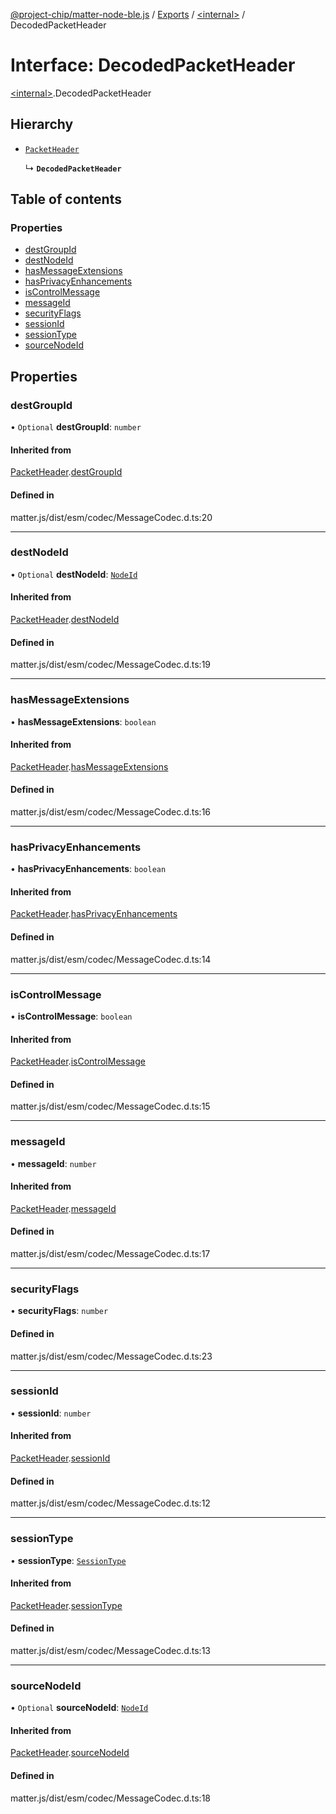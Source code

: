 [@project-chip/matter-node-ble.js](../README.md) / [Exports](../modules.md) / [\<internal\>](../modules/internal_.md) / DecodedPacketHeader

# Interface: DecodedPacketHeader

[\<internal\>](../modules/internal_.md).DecodedPacketHeader

## Hierarchy

- [`PacketHeader`](internal_.PacketHeader.md)

  ↳ **`DecodedPacketHeader`**

## Table of contents

### Properties

- [destGroupId](internal_.DecodedPacketHeader.md#destgroupid)
- [destNodeId](internal_.DecodedPacketHeader.md#destnodeid)
- [hasMessageExtensions](internal_.DecodedPacketHeader.md#hasmessageextensions)
- [hasPrivacyEnhancements](internal_.DecodedPacketHeader.md#hasprivacyenhancements)
- [isControlMessage](internal_.DecodedPacketHeader.md#iscontrolmessage)
- [messageId](internal_.DecodedPacketHeader.md#messageid)
- [securityFlags](internal_.DecodedPacketHeader.md#securityflags)
- [sessionId](internal_.DecodedPacketHeader.md#sessionid)
- [sessionType](internal_.DecodedPacketHeader.md#sessiontype)
- [sourceNodeId](internal_.DecodedPacketHeader.md#sourcenodeid)

## Properties

### destGroupId

• `Optional` **destGroupId**: `number`

#### Inherited from

[PacketHeader](internal_.PacketHeader.md).[destGroupId](internal_.PacketHeader.md#destgroupid)

#### Defined in

matter.js/dist/esm/codec/MessageCodec.d.ts:20

___

### destNodeId

• `Optional` **destNodeId**: [`NodeId`](../modules/internal_.md#nodeid)

#### Inherited from

[PacketHeader](internal_.PacketHeader.md).[destNodeId](internal_.PacketHeader.md#destnodeid)

#### Defined in

matter.js/dist/esm/codec/MessageCodec.d.ts:19

___

### hasMessageExtensions

• **hasMessageExtensions**: `boolean`

#### Inherited from

[PacketHeader](internal_.PacketHeader.md).[hasMessageExtensions](internal_.PacketHeader.md#hasmessageextensions)

#### Defined in

matter.js/dist/esm/codec/MessageCodec.d.ts:16

___

### hasPrivacyEnhancements

• **hasPrivacyEnhancements**: `boolean`

#### Inherited from

[PacketHeader](internal_.PacketHeader.md).[hasPrivacyEnhancements](internal_.PacketHeader.md#hasprivacyenhancements)

#### Defined in

matter.js/dist/esm/codec/MessageCodec.d.ts:14

___

### isControlMessage

• **isControlMessage**: `boolean`

#### Inherited from

[PacketHeader](internal_.PacketHeader.md).[isControlMessage](internal_.PacketHeader.md#iscontrolmessage)

#### Defined in

matter.js/dist/esm/codec/MessageCodec.d.ts:15

___

### messageId

• **messageId**: `number`

#### Inherited from

[PacketHeader](internal_.PacketHeader.md).[messageId](internal_.PacketHeader.md#messageid)

#### Defined in

matter.js/dist/esm/codec/MessageCodec.d.ts:17

___

### securityFlags

• **securityFlags**: `number`

#### Defined in

matter.js/dist/esm/codec/MessageCodec.d.ts:23

___

### sessionId

• **sessionId**: `number`

#### Inherited from

[PacketHeader](internal_.PacketHeader.md).[sessionId](internal_.PacketHeader.md#sessionid)

#### Defined in

matter.js/dist/esm/codec/MessageCodec.d.ts:12

___

### sessionType

• **sessionType**: [`SessionType`](../enums/internal_.SessionType.md)

#### Inherited from

[PacketHeader](internal_.PacketHeader.md).[sessionType](internal_.PacketHeader.md#sessiontype)

#### Defined in

matter.js/dist/esm/codec/MessageCodec.d.ts:13

___

### sourceNodeId

• `Optional` **sourceNodeId**: [`NodeId`](../modules/internal_.md#nodeid)

#### Inherited from

[PacketHeader](internal_.PacketHeader.md).[sourceNodeId](internal_.PacketHeader.md#sourcenodeid)

#### Defined in

matter.js/dist/esm/codec/MessageCodec.d.ts:18
